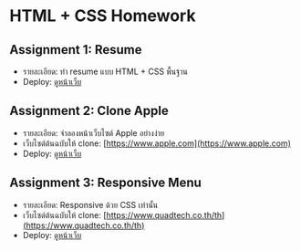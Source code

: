 # HTML + CSS Homework 

## Assignment 1: Resume
- รายละเอียด: ทำ resume แบบ HTML + CSS พื้นฐาน
- Deploy: [ดูหน้าเว็บ](https://benchaphong.github.io/HTML--CSS-Homework/Assignment1-Resume)

## Assignment 2: Clone Apple
- รายละเอียด: จำลองหน้าเว็บไซต์ Apple อย่างง่าย
- เว็บไซต์ต้นฉบับให้ clone: [https://www.apple.com](https://www.apple.com)
- Deploy: [ดูหน้าเว็บ](https://benchaphong.github.io/HTML--CSS-Homework/Assignment2-CloneApple)

## Assignment 3: Responsive Menu
- รายละเอียด: Responsive ด้วย CSS เท่านั้น
- เว็บไซต์ต้นฉบับให้ clone: [https://www.quadtech.co.th/th](https://www.quadtech.co.th/th)
- Deploy: [ดูหน้าเว็บ](https://benchaphong.github.io/HTML--CSS-Homework/Assignment3-ResponsiveMenu)
